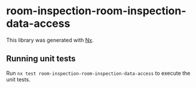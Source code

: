 # room-inspection-room-inspection-data-access

This library was generated with [Nx](https://nx.dev).

## Running unit tests

Run `nx test room-inspection-room-inspection-data-access` to execute the unit tests.
